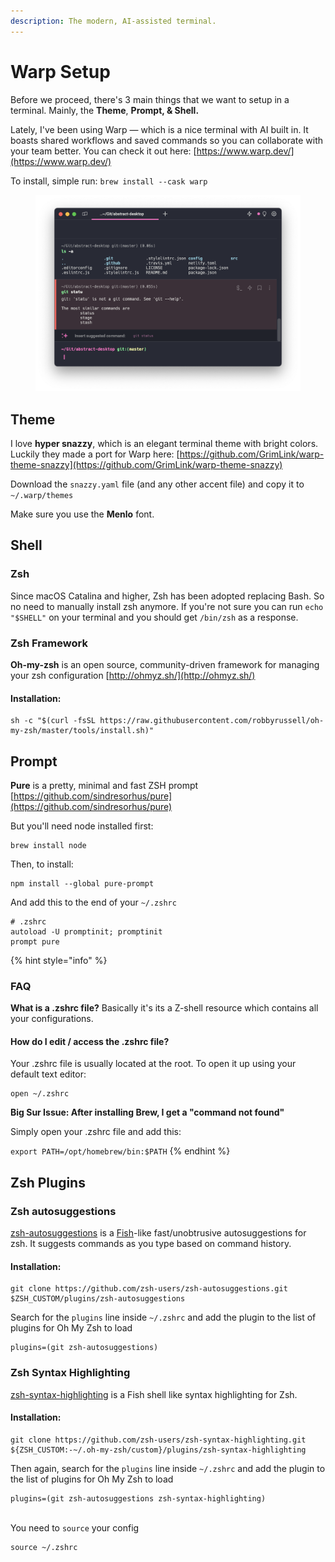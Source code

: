 ```yaml
---
description: The modern, AI-assisted terminal.
---
```


# Warp Setup

Before we proceed, there's 3 main things that we want to setup in a terminal. Mainly, the **Theme**, **Prompt, & Shell.**

Lately, I've been using Warp — which is a nice terminal with AI built in. It boasts shared workflows and saved commands so you can collaborate with your team better. You can check it out here: [https://www.warp.dev/](https://www.warp.dev/)

To install, simple run: `brew install --cask warp`

<figure><img src="../../.gitbook/assets/image.png" alt="" width="563"><figcaption></figcaption></figure>

## Theme

I love **hyper snazzy**, which is an elegant terminal theme with bright colors. Luckily they made a port for Warp here: [https://github.com/GrimLink/warp-theme-snazzy](https://github.com/GrimLink/warp-theme-snazzy)

Download the `snazzy.yaml` file (and any other accent file) and copy it to `~/.warp/themes`

Make sure you use the **Menlo** font.&#x20;

## Shell

### **Zsh**

Since macOS Catalina and higher, Zsh has been adopted replacing Bash. So no need to manually install zsh anymore. If you're not sure you can run `echo "$SHELL"` on your terminal and you should get `/bin/zsh` as a response.

### **Zsh Framework**

**Oh-my-zsh** is an open source, community-driven framework for managing your zsh configuration [http://ohmyz.sh/](http://ohmyz.sh/)

#### Installation:

```
sh -c "$(curl -fsSL https://raw.githubusercontent.com/robbyrussell/oh-my-zsh/master/tools/install.sh)"
```

## Prompt

**Pure** is a pretty, minimal and fast ZSH prompt [https://github.com/sindresorhus/pure](https://github.com/sindresorhus/pure)

But you'll need node installed first:

```
brew install node
```

Then, to install:

```
npm install --global pure-prompt
```

And add this to the end of your `~/.zshrc`

```
# .zshrc
autoload -U promptinit; promptinit
prompt pure
```

{% hint style="info" %}
### **FAQ**

**What is a .zshrc file?** Basically it's its a Z-shell resource which contains all your configurations.

#### How do I edit / access the .zshrc file?

Your .zshrc file is usually located at the root. To open it up using your default text editor:

```
open ~/.zshrc
```

**Big Sur Issue: After installing Brew, I get a "command not found"**

Simply open your .zshrc file and add this:

`export PATH=/opt/homebrew/bin:$PATH`
{% endhint %}

## Zsh Plugins

### Zsh autosuggestions

[zsh-autosuggestions](https://github.com/zsh-users/zsh-autosuggestions) is a [Fish](http://fishshell.com/)-like fast/unobtrusive autosuggestions for zsh. It suggests commands as you type based on command history.

#### **Installation**:

```
git clone https://github.com/zsh-users/zsh-autosuggestions.git $ZSH_CUSTOM/plugins/zsh-autosuggestions
```

Search for the `plugins` line inside `~/.zshrc` and add the plugin to the list of plugins for Oh My Zsh to load

```
plugins=(git zsh-autosuggestions)
```

###

### Zsh Syntax Highlighting

[zsh-syntax-highlighting](https://github.com/zsh-users/zsh-syntax-highlighting) is a Fish shell like syntax highlighting for Zsh.

#### Installation:

```
git clone https://github.com/zsh-users/zsh-syntax-highlighting.git ${ZSH_CUSTOM:-~/.oh-my-zsh/custom}/plugins/zsh-syntax-highlighting
```

Then again, search for the `plugins` line inside `~/.zshrc` and add the plugin to the list of plugins for Oh My Zsh to load

```
plugins=(git zsh-autosuggestions zsh-syntax-highlighting)
```

\
You need to `source` your config

```
source ~/.zshrc
```

